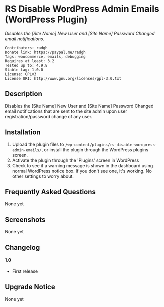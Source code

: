 RS Disable WordPress Admin Emails (WordPress Plugin)
==

_Disables the [Site Name] New User and [Site Name] Password Changed email notifications._

    Contributors: radgh
    Donate link: https://paypal.me/radgh
    Tags: woocommerce, emails, debugging
    Requires at least: 3.2
    Tested up to: 4.9.8
    Stable tag: 1.0.0
    License: GPLv3
    License URI: http://www.gnu.org/licenses/gpl-3.0.txt

## Description ##

Disables the [Site Name] New User and [Site Name] Password Changed email notifications that are sent to the site admin upon user registration/password change of any user.

## Installation ##

1. Upload the plugin files to `/wp-content/plugins/rs-disable-wordpress-admin-emails/`, or install the plugin through the WordPress plugins screen.
1. Activate the plugin through the 'Plugins' screen in WordPress
1. Check to see if a warning message is shown in the dashboard using normal WordPress notice box. If you don't see one, it's working. No other settings to worry about.

## Frequently Asked Questions ##

None yet

## Screenshots ##

None yet


## Changelog ##

#### 1.0
* First release

## Upgrade Notice ##

None yet

